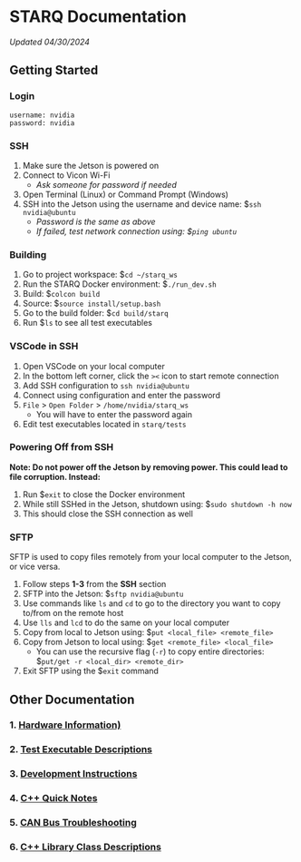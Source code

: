 # STARQ Documentation
*Updated 04/30/2024*

## Getting Started

### Login
```
username: nvidia
password: nvidia
```

### SSH
1. Make sure the Jetson is powered on
2. Connect to Vicon Wi-Fi
   - *Ask someone for password if needed*
3. Open Terminal (Linux) or Command Prompt (Windows)
4. SSH into the Jetson using the username and device name: $`ssh nvidia@ubuntu`
   - *Password is the same as above*
   - *If failed, test network connection using: $`ping ubuntu`*

### Building
1. Go to project workspace: $`cd ~/starq_ws`
2. Run the STARQ Docker environment: $`./run_dev.sh`
3. Build: $`colcon build`
4. Source: $`source install/setup.bash`
4. Go to the build folder: $`cd build/starq`
5. Run $`ls` to see all test executables

### VSCode in SSH
1. Open VSCode on your local computer
2. In the bottom left corner, click the `><` icon to start remote connection
3. Add SSH configuration to `ssh nvidia@ubuntu`
4. Connect using configuration and enter the password
5. `File` > `Open Folder` > `/home/nvidia/starq_ws`
   - You will have to enter the password again
6. Edit test executables located in `starq/tests`

### Powering Off from SSH
**Note: Do not power off the Jetson by removing power. This could lead to file corruption. Instead:**
1. Run $`exit` to close the Docker environment
2. While still SSHed in the Jetson, shutdown using: $`sudo shutdown -h now`
3. This should close the SSH connection as well

### SFTP
SFTP is used to copy files remotely from your local computer to the Jetson, or vice versa. 

1. Follow steps **1-3** from the **SSH** section
2. SFTP into the Jetson: $`sftp nvidia@ubuntu`
3. Use commands like `ls` and `cd` to go to the directory you want to copy to/from on the remote host
4. Use `lls` and `lcd` to do the same on your local computer
5. Copy from local to Jetson using: $`put <local_file> <remote_file>`
6. Copy from Jetson to local using: $`get <remote_file> <local_file>`
   - You can use the recursive flag (`-r`) to copy entire directories: $`put/get -r <local_dir> <remote_dir>`
7. Exit SFTP using the $`exit` command

## Other Documentation

### 1. [Hardware Information)](docs/hardware.md)

### 2. [Test Executable Descriptions](docs/testing.md)

### 3. [Development Instructions](docs/dev.md)

### 4. [C++ Quick Notes](docs/cpp_notes.md)

### 5. [CAN Bus Troubleshooting](docs/can_bus.md)

### 6. [C++ Library Class Descriptions](docs/classes.md)
